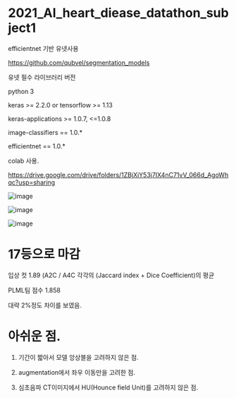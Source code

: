 # 2021_AI_heart_diease_datathon_subject1

efficientnet 기반 유넷사용

https://github.com/qubvel/segmentation_models

유넷 필수 라이브러리 버전

python 3

keras >= 2.2.0 or tensorflow >= 1.13

keras-applications >= 1.0.7, <=1.0.8

image-classifiers == 1.0.*

efficientnet == 1.0.*

colab 사용.

https://drive.google.com/drive/folders/1ZBjXiY53j7IX4nC71vV_066d_AgoWhqc?usp=sharing


![image](https://user-images.githubusercontent.com/81897022/147854464-26c460d9-7a16-4259-84e2-b91eabed12de.png)




![image](https://user-images.githubusercontent.com/81897022/147854468-08d3dc8f-d347-4d96-860f-169d5fb542f5.png)

![image](https://user-images.githubusercontent.com/81897022/147854470-c7381562-551a-4b88-9fcd-0a9dac983776.png)


# 17등으로 마감

입상 컷 1.89 (A2C / A4C 각각의 (Jaccard index + Dice Coefficient)의 평균

PLML팀 점수 1.858 

대략 2%정도 차이를 보였음.

# 아쉬운 점.

1. 기간이 짧아서 모델 앙상블을 고려하지 않은 점.

2. augmentation에서 좌우 이동만을 고려한 점.

3. 심초음파 CT이미지에서 HU(Hounce field Unit)를 고려하지 않은 점.


 






